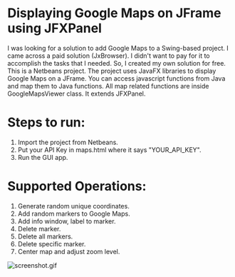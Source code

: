 # Displaying Google Maps on JFrame using JFXPanel

I was looking for a solution to add Google Maps to a Swing-based project. I came across a paid solution (JxBrowser). I didn't want to pay for it to accomplish the tasks that I needed. So, I created my own solution for free.
This is a Netbeans project. The project uses JavaFX libraries to display Google Maps on a JFrame. You can access javascript functions from Java and map them to Java functions. All map related functions are inside GoogleMapsViewer class. It extends JFXPanel.
# Steps to run: #
1. Import the project from Netbeans.
2. Put your API Key in maps.html where it says "YOUR_API_KEY".
3. Run the GUI app.

# Supported Operations: #
1. Generate random unique coordinates.
2. Add random markers to Google Maps. 
3. Add info window, label to marker.
4. Delete marker.
5. Delete all markers.
6. Delete specific marker.
7. Center map and adjust zoom level.


![screenshot.gif](https://github.com/asimsinan/GoogleMapsSwing/blob/master/screenshot.gif)


